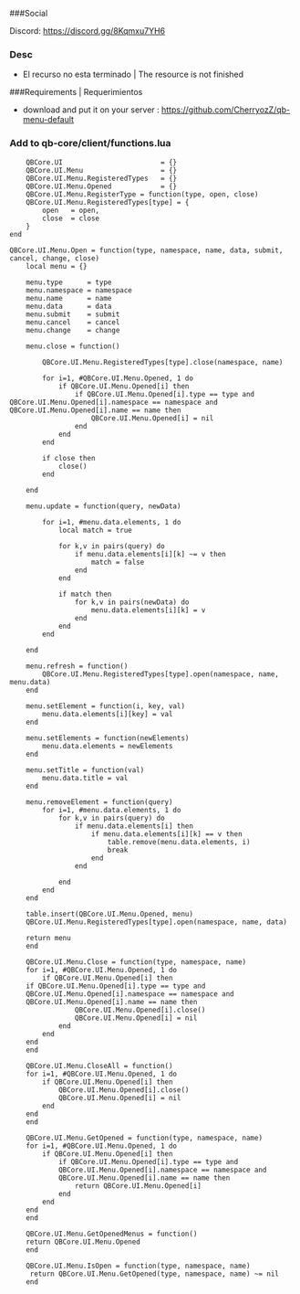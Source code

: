 ###Social

Discord: https://discord.gg/8Kqmxu7YH6

### Desc

- El recurso no esta terminado | The resource is not finished 

###Requirements | Requerimientos
- download and put it on your server : https://github.com/CherryozZ/qb-menu-default

### Add to qb-core/client/functions.lua 

		QBCore.UI                        = {}
		QBCore.UI.Menu                   = {}
		QBCore.UI.Menu.RegisteredTypes   = {}
		QBCore.UI.Menu.Opened            = {}
		QBCore.UI.Menu.RegisterType = function(type, open, close)
		QBCore.UI.Menu.RegisteredTypes[type] = {
			open   = open,
			close  = close
		}
	end

	QBCore.UI.Menu.Open = function(type, namespace, name, data, submit, cancel, change, close)
		local menu = {}

		menu.type      = type
		menu.namespace = namespace
		menu.name      = name
		menu.data      = data
		menu.submit    = submit
		menu.cancel    = cancel
		menu.change    = change

		menu.close = function()

			QBCore.UI.Menu.RegisteredTypes[type].close(namespace, name)

			for i=1, #QBCore.UI.Menu.Opened, 1 do
				if QBCore.UI.Menu.Opened[i] then
					if QBCore.UI.Menu.Opened[i].type == type and QBCore.UI.Menu.Opened[i].namespace == namespace and QBCore.UI.Menu.Opened[i].name == name then
						QBCore.UI.Menu.Opened[i] = nil
					end
				end
			end

			if close then
				close()
			end

		end

		menu.update = function(query, newData)

			for i=1, #menu.data.elements, 1 do
				local match = true

				for k,v in pairs(query) do
					if menu.data.elements[i][k] ~= v then
						match = false
					end
				end

				if match then
					for k,v in pairs(newData) do
						menu.data.elements[i][k] = v
					end
				end
			end

		end

		menu.refresh = function()
			QBCore.UI.Menu.RegisteredTypes[type].open(namespace, name, menu.data)
		end

		menu.setElement = function(i, key, val)
			menu.data.elements[i][key] = val
		end

		menu.setElements = function(newElements)
			menu.data.elements = newElements
		end

		menu.setTitle = function(val)
			menu.data.title = val
		end

		menu.removeElement = function(query)
			for i=1, #menu.data.elements, 1 do
				for k,v in pairs(query) do
					if menu.data.elements[i] then
						if menu.data.elements[i][k] == v then
							table.remove(menu.data.elements, i)
							break
						end
					end

				end
			end
		end

		table.insert(QBCore.UI.Menu.Opened, menu)
		QBCore.UI.Menu.RegisteredTypes[type].open(namespace, name, data)

		return menu
		end

		QBCore.UI.Menu.Close = function(type, namespace, name)
		for i=1, #QBCore.UI.Menu.Opened, 1 do
			if QBCore.UI.Menu.Opened[i] then
		if QBCore.UI.Menu.Opened[i].type == type and 	
		QBCore.UI.Menu.Opened[i].namespace == namespace and  	
		QBCore.UI.Menu.Opened[i].name == name then
					QBCore.UI.Menu.Opened[i].close()
					QBCore.UI.Menu.Opened[i] = nil
				end
			end
		end
		end

		QBCore.UI.Menu.CloseAll = function()
		for i=1, #QBCore.UI.Menu.Opened, 1 do
			if QBCore.UI.Menu.Opened[i] then
				QBCore.UI.Menu.Opened[i].close()
				QBCore.UI.Menu.Opened[i] = nil
			end
		end
		end

		QBCore.UI.Menu.GetOpened = function(type, namespace, name)
		for i=1, #QBCore.UI.Menu.Opened, 1 do
			if QBCore.UI.Menu.Opened[i] then
				if QBCore.UI.Menu.Opened[i].type == type and 
				QBCore.UI.Menu.Opened[i].namespace == namespace and 
				QBCore.UI.Menu.Opened[i].name == name then
					return QBCore.UI.Menu.Opened[i]
				end
			end
		end
		end

		QBCore.UI.Menu.GetOpenedMenus = function()
		return QBCore.UI.Menu.Opened
		end

		QBCore.UI.Menu.IsOpen = function(type, namespace, name)
		 return QBCore.UI.Menu.GetOpened(type, namespace, name) ~= nil
		end
